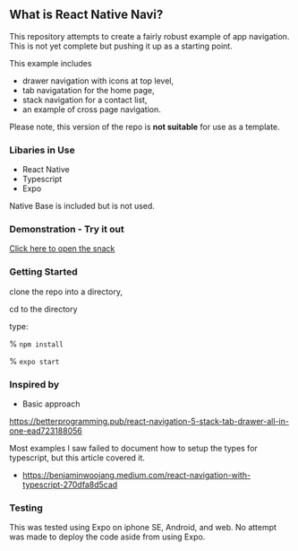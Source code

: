 ## What is React Native Navi? 

This repository attempts to create a fairly robust example of app navigation. This is not yet complete but pushing it up as a starting point.

This example includes
* drawer navigation with icons at top level,
* tab navigatation for the home page,
* stack navigation for a contact list, 
* an example of cross page navigation.

Please note,  this version of the repo is **not suitable** for use as a template.  

### Libaries in Use

* React Native
* Typescript
* Expo

Native Base is included but is not used. 


### Demonstration - Try it out

[Click here to open the snack](https://snack.expo.dev/@dotterpop1/github.com-ericsfeed-react-native-navi?platform=web)

### Getting Started

clone the repo into a directory, 

cd to the directory

type:

% `npm install`

% `expo start`


### Inspired by

* Basic approach

https://betterprogramming.pub/react-navigation-5-stack-tab-drawer-all-in-one-ead723188056

Most examples I saw failed to document how to setup the types for typescript, but this article covered it.

* https://benjaminwoojang.medium.com/react-navigation-with-typescript-270dfa8d5cad

### Testing

This was tested using Expo on iphone SE, Android, and web.  No attempt was made to deploy the code aside from using Expo.


